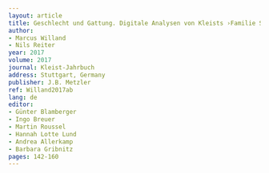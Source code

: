 ```yaml
---
layout: article
title: Geschlecht und Gattung. Digitale Analysen von Kleists ›Familie Schroffenstein‹
author:
- Marcus Willand
- Nils Reiter
year: 2017
volume: 2017
journal: Kleist-Jahrbuch
address: Stuttgart, Germany
publisher: J.B. Metzler
ref: Willand2017ab
lang: de
editor:
- Günter Blamberger
- Ingo Breuer
- Martin Roussel
- Hannah Lotte Lund
- Andrea Allerkamp
- Barbara Gribnitz
pages: 142-160
---
```

